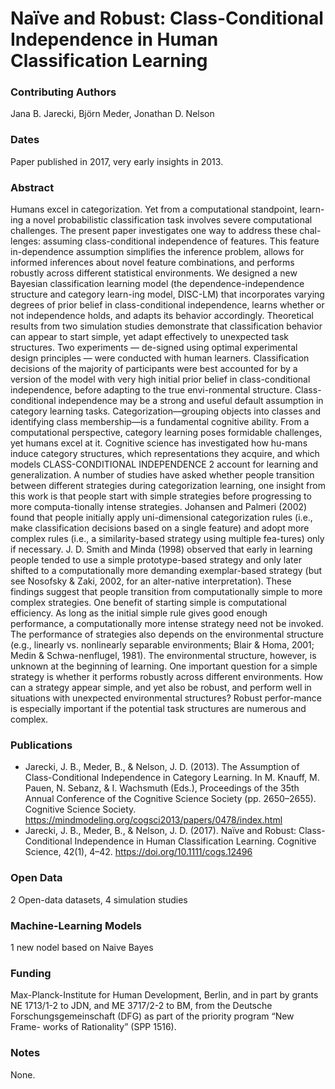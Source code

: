 # Naïve and Robust: Class-Conditional Independence in Human Classification Learning

### Contributing Authors
Jana B. Jarecki, Björn Meder, Jonathan D. Nelson

### Dates
Paper published in 2017, very early insights in 2013.

### Abstract
Humans excel in categorization. Yet from a computational standpoint, learn-ing a novel probabilistic classification task involves severe computational challenges. The present paper investigates one way to address these chal-lenges: assuming class-conditional independence of features. This feature in-dependence assumption simplifies the inference problem, allows for informed inferences about novel feature combinations, and performs robustly across different statistical environments. We designed a new Bayesian classification learning model (the dependence-independence structure and category learn-ing model, DISC-LM) that incorporates varying degrees of prior belief in class-conditional independence, learns whether or not independence holds, and adapts its behavior accordingly. Theoretical results from two simulation studies demonstrate that classification behavior can appear to start simple, yet adapt effectively to unexpected task structures. Two experiments — de-signed using optimal experimental design principles — were conducted with human learners. Classification decisions of the majority of participants were best accounted for by a version of the model with very high initial prior belief in class-conditional independence, before adapting to the true envi-ronmental structure. Class-conditional independence may be a strong and useful default assumption in category learning tasks. Categorization—grouping objects into classes and identifying class membership—is a fundamental cognitive ability. From a computational perspective, category learning poses formidable challenges, yet humans excel at it. Cognitive science has investigated how hu-mans induce category structures, which representations they acquire, and which models CLASS-CONDITIONAL INDEPENDENCE 2 account for learning and generalization. A number of studies have asked whether people transition between different strategies during categorization learning, one insight from this work is that people start with simple strategies before progressing to more computa-tionally intense strategies. Johansen and Palmeri (2002) found that people initially apply uni-dimensional categorization rules (i.e., make classification decisions based on a single feature) and adopt more complex rules (i.e., a similarity-based strategy using multiple fea-tures) only if necessary. J. D. Smith and Minda (1998) observed that early in learning people tended to use a simple prototype-based strategy and only later shifted to a computationally more demanding exemplar-based strategy (but see Nosofsky & Zaki, 2002, for an alter-native interpretation). These findings suggest that people transition from computationally simple to more complex strategies. One benefit of starting simple is computational efficiency. As long as the initial simple rule gives good enough performance, a computationally more intense strategy need not be invoked. The performance of strategies also depends on the environmental structure (e.g., linearly vs. nonlinearly separable environments; Blair & Homa, 2001; Medin & Schwa-nenflugel, 1981). The environmental structure, however, is unknown at the beginning of learning. One important question for a simple strategy is whether it performs robustly across different environments. How can a strategy appear simple, and yet also be robust, and perform well in situations with unexpected environmental structures? Robust perfor-mance is especially important if the potential task structures are numerous and complex.

### Publications
* Jarecki, J. B., Meder, B., & Nelson, J. D. (2013). The Assumption of Class-Conditional Independence in Category Learning. In M. Knauff, M. Pauen, N. Sebanz, & I. Wachsmuth (Eds.), Proceedings of the 35th Annual Conference of the Cognitive Science Society (pp. 2650–2655). Cognitive Science Society. https://mindmodeling.org/cogsci2013/papers/0478/index.html
* Jarecki, J. B., Meder, B., & Nelson, J. D. (2017). Naïve and Robust: Class-Conditional Independence in Human Classification Learning. Cognitive Science, 42(1), 4–42. https://doi.org/10.1111/cogs.12496

### Open Data
2 Open-data datasets, 4 simulation studies

### Machine-Learning Models
1 new nodel based on Naive Bayes

### Funding
Max-Planck-Institute for Human Development, Berlin, and in part by grants NE 1713/1-2 to JDN, and ME 3717/2-2 to BM, from the Deutsche Forschungsgemeinschaft (DFG) as part of the priority program “New Frame- works of Rationality” (SPP 1516).

### Notes
None.
